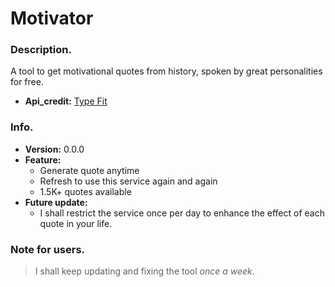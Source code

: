 # Motivator
 ### Description.
 A tool to get motivational quotes from history, spoken by great personalities for free.  
   
 + **Api_credit:** [Type Fit](https://type.fit/)  

### Info.
 + **Version:** 0.0.0  
 + **Feature:** 
     + Generate quote anytime  
     + Refresh to use this service again and again  
     + 1.5K\+ quotes  available  
 + **Future update:**  
     + I shall restrict the service once per day to enhance the effect of each quote in your life.
    
### Note for users.
> I shall keep updating and fixing the tool *once a week*. 
